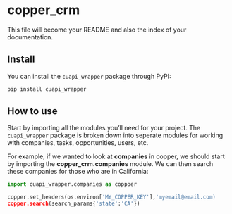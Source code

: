 # copper_crm


<!-- WARNING: THIS FILE WAS AUTOGENERATED! DO NOT EDIT! -->

This file will become your README and also the index of your
documentation.

## Install

You can install the `cuapi_wrapper` package through PyPI:

``` sh
pip install cuapi_wrapper
```

## How to use

Start by importing all the modules you’ll need for your project. The
`cuapi_wrapper` package is broken down into seperate modules for working
with companies, tasks, opportunities, users, etc.

For example, if we wanted to look at **companies** in copper, we should
start by importing the **copper_crm.companies** module. We can then
search these companies for those who are in California:

``` python
import cuapi_wrapper.companies as coppper

copper.set_headers(os.environ['MY_COPPER_KEY'],'myemail@email.com)
copper.search(search_params{'state':'CA'})
```
